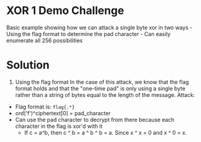 # XOR 1 Demo Challenge

Basic example showing how we can attack a single byte xor in two ways
	- Using the flag format to determine the pad character
	- Can easily enumerate all 256 possibilities

# Solution
1. Using the flag format
In the case of this attack, we know that the flag format holds and that the "one-time pad" is only using a single byte rather than a string of bytes equal to the length of the message.
Attack:
- Flag format is: `flag{.*}`
- ord('f')^ciphertext[0] = pad_character
- Can use the pad character to decrypt from there because each character in the flag is xor'd with it
	- If c = a^b, then c ^ b = a ^ b ^ b = a. Since x ^ x = 0 and x ^ 0 = x. 